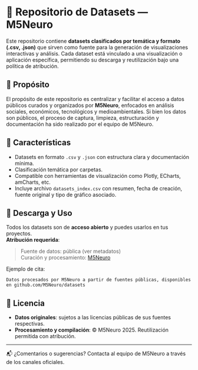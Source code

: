 # 📂 Repositorio de Datasets — M5Neuro

Este repositorio contiene **datasets clasificados por temática y formato (.csv, .json)** que sirven como fuente para la generación de visualizaciones interactivas y análisis. Cada dataset está vinculado a una visualización o aplicación específica, permitiendo su descarga y reutilización bajo una política de atribución.

## 🧠 Propósito

El propósito de este repositorio es centralizar y facilitar el acceso a datos públicos curados y organizados por **M5Neuro**, enfocados en análisis sociales, económicos, tecnológicos y medioambientales. Si bien los datos son públicos, el proceso de captura, limpieza, estructuración y documentación ha sido realizado por el equipo de M5Neuro.


## 📌 Características

- Datasets en formato `.csv` y `.json` con estructura clara y documentación mínima.
- Clasificación temática por carpetas.
- Compatible con herramientas de visualización como Plotly, ECharts, amCharts, etc.
- Incluye archivo `datasets_index.csv` con resumen, fecha de creación, fuente original y tipo de gráfico asociado.

## 🔽 Descarga y Uso

Todos los datasets son de **acceso abierto** y puedes usarlos en tus proyectos.  
**Atribución requerida**:

> Fuente de datos: pública (ver metadatos)  
> Curación y procesamiento: [M5Neuro](https://github.com/M5Neuro)

Ejemplo de cita:

```
Datos procesados por M5Neuro a partir de fuentes públicas, disponibles en github.com/M5Neuro/datasets
```

## 📄 Licencia

- **Datos originales**: sujetos a las licencias públicas de sus fuentes respectivas.
- **Procesamiento y compilación**: © M5Neuro 2025. Reutilización permitida con atribución.

---

📬 ¿Comentarios o sugerencias? Contacta al equipo de M5Neuro a través de los canales oficiales.

